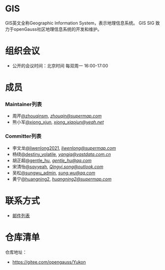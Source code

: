 # GIS

GIS英文全称Geographic Information System，表示地理信息系统。
GIS SIG 致力于openGauss社区地理信息系统的开发和维护。

# 组织会议

- 公开的会议时间：北京时间 每双周一 16:00-17:00

# 成员

### Maintainer列表

- 周芹[@zhouqinsm](https://gitee.com/zhouqinsm), *zhouqin@supermap.com*
- 熊小军[@xiong_xjun](https://gitee.com/xiong_xjun), *xiong_xiaojun@yeah.net*

### Committer列表

- 李文龙[@liwenlong2021](https://gitee.com/liwenlong2021), *liwenlong@supermap.com*
- 杨绕[@destiny_volatile](https://gitee.com/destiny_volatile), *yangjq@vastdata.com.cn*
- 胡正超[@gentle_hu](https://gitee.com/gentle_hu), *gentle_hu@qq.com*
- 宋清怡[@sqyyeah](https://gitee.com/sqyyeah), *Qingyi.song@outlook.com*
- 吴松[@sungwu_admin](https://gitee.com/sungwu_admin), *sung.wu@qq.com*
- 黄宁[@huangning2](https://gitee.com/huangning2), *huangning2@supermap.com*

# 联系方式

- [邮件列表](https://mailweb.opengauss.org/postorius/lists/gis.opengauss.org/)

# 仓库清单

仓库地址：

- https://gitee.com/opengauss/Yukon
